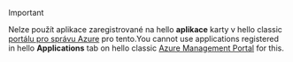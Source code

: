 > [!IMPORTANT]
> <span data-ttu-id="8e551-101">Nelze použít aplikace zaregistrované na hello **aplikace** karty v hello classic [portálu pro správu Azure](https://manage.windowsazure.com/) pro tento.</span><span class="sxs-lookup"><span data-stu-id="8e551-101">You cannot use applications registered in hello **Applications** tab on hello classic [Azure Management Portal](https://manage.windowsazure.com/) for this.</span></span>
> 
> 

